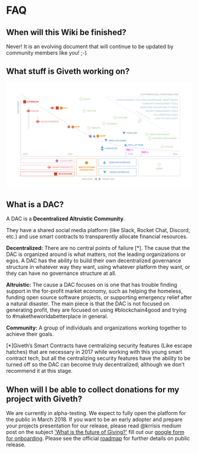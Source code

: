 # FAQ

## When will this Wiki be finished?

Never! It is an evolving document that will continue to be updated by community members like you! ;-)

## What stuff is Giveth working on?

![Giveth Timeline](../images/giveth-timeline.svg)

## What is a DAC?

A DAC is a **Decentralized Altruistic Community**.

They have a shared social media platform (like Slack, Rocket Chat, Discord, etc.) and use smart contracts to transparently allocate financial resources.

**Decentralized:** There are no central points of failure [*]. The cause that the DAC is organized around is what matters, not the leading organizations or egos. A DAC has the ability to build their own decentralized governance structure in whatever way they want, using whatever platform they want, or they can have no governance structure at all.

**Altruistic:** The cause a DAC focuses on is one that has trouble finding support in the for-profit market economy, such as helping the homeless, funding open source software projects, or supporting emergency relief after a natural disaster. The main piece is that the DAC is not focused on generating profit, they are focused on using #blockchain4good and trying to #maketheworldabetterplace in general.

**Community:** A group of individuals and organizations working together to achieve their goals.

[\*]Giveth’s Smart Contracts have centralizing security features (Like escape hatches) that are necessary in 2017 while working with this young smart contract tech, but all the centralizing security features have the ability to be turned off so the DAC can become truly decentralized; although we don’t recommend it at this stage.

<!--
## DAO Eth and Etc rescue
If you came to Giveth because the internet was referring you here to rescue your DAO tokens from the dissolved DAO, please refer to our [DAO rescue minisite](https://dao.giveth.io) for help. You should be able to get through the whole process with our collection of links on the minisite. If you still have questions, please ask in our [Slack](http://slack.giveth.io)-->

## When will I be able to collect donations for my project with Giveth?

We are currently in alpha-testing. We expect to fully open the platform for the public in March 2018. If you want to be an early adopter and prepare your projects presentation for our release, please read @krrisis medium post on the subject ['What is the future of Giving?'](https://medium.com/giveth/what-is-the-future-of-giving-d50446b0a0e4) fill out our [google form for onboarding](https://goo.gl/forms/jvdg6FDeT8Mel4VE2). Please see the official [roadmap](product-roadmap) for further details on public release.
